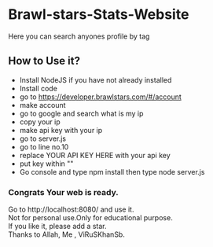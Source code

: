 # Brawl-stars-Stats-Website
Here you can search anyones profile by tag  
## How to Use it?  
- Install NodeJS if you have not already installed  
- Install code  
- go to https://developer.brawlstars.com/#/account  
- make account  
- go to google and search what is my ip  
- copy your ip  
- make api key with your ip  
- go to server.js  
- go to line no.10  
- replace YOUR API KEY HERE with your api key  
- put key within ""  
- Go console and type npm install then type node server.js   
### Congrats Your web is ready.  
Go to http://localhost:8080/ and use it.  
Not for personal use.Only for educational purpose.  
If you like it, please add a star.  
Thanks to Allah, Me , ViRuSKhanSb.
